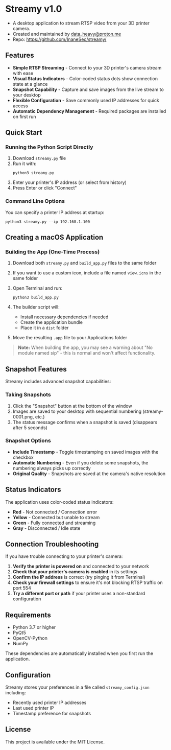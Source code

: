 # Streamy v1.0

- A desktop application to stream RTSP video from your 3D printer camera.
- Created and maintained by data_heavy@proton.me
- Repo: https://github.com/InaneSec/streamy/


## Features

- **Simple RTSP Streaming** - Connect to your 3D printer's camera stream with ease
- **Visual Status Indicators** - Color-coded status dots show connection state at a glance
- **Snapshot Capability** - Capture and save images from the live stream to your desktop
- **Flexible Configuration** - Save commonly used IP addresses for quick access
- **Automatic Dependency Management** - Required packages are installed on first run

## Quick Start

### Running the Python Script Directly

1. Download `streamy.py` file
2. Run it with:
   ```
   python3 streamy.py
   ```
3. Enter your printer's IP address (or select from history)
4. Press Enter or click "Connect"

### Command Line Options

You can specify a printer IP address at startup:
```
python3 streamy.py --ip 192.168.1.100
```

## Creating a macOS Application

### Building the App (One-Time Process)

1. Download both `streamy.py` and `build_app.py` files to the same folder
2. If you want to use a custom icon, include a file named `view.icns` in the same folder
3. Open Terminal and run:
   ```
   python3 build_app.py
   ```
4. The builder script will:
   - Install necessary dependencies if needed
   - Create the application bundle
   - Place it in a `dist` folder

5. Move the resulting `.app` file to your Applications folder

> **Note:** When building the app, you may see a warning about "No module named sip" - this is normal and won't affect functionality.

## Snapshot Features

Streamy includes advanced snapshot capabilities:

### Taking Snapshots

1. Click the "Snapshot" button at the bottom of the window
2. Images are saved to your desktop with sequential numbering (streamy-0001.png, etc.)
3. The status message confirms when a snapshot is saved (disappears after 5 seconds)

### Snapshot Options

- **Include Timestamp** - Toggle timestamping on saved images with the checkbox
- **Automatic Numbering** - Even if you delete some snapshots, the numbering always picks up correctly
- **Original Quality** - Snapshots are saved at the camera's native resolution

## Status Indicators

The application uses color-coded status indicators:

- **Red** - Not connected / Connection error
- **Yellow** - Connected but unable to stream
- **Green** - Fully connected and streaming
- **Gray** - Disconnected / Idle state

## Connection Troubleshooting

If you have trouble connecting to your printer's camera:

1. **Verify the printer is powered on** and connected to your network
2. **Check that your printer's camera is enabled** in its settings
3. **Confirm the IP address** is correct (try pinging it from Terminal)
4. **Check your firewall settings** to ensure it's not blocking RTSP traffic on port 554
5. **Try a different port or path** if your printer uses a non-standard configuration

## Requirements

- Python 3.7 or higher
- PyQt5
- OpenCV-Python
- NumPy

These dependencies are automatically installed when you first run the application.

## Configuration

Streamy stores your preferences in a file called `streamy_config.json` including:

- Recently used printer IP addresses
- Last used printer IP
- Timestamp preference for snapshots

## License

This project is available under the MIT License.
